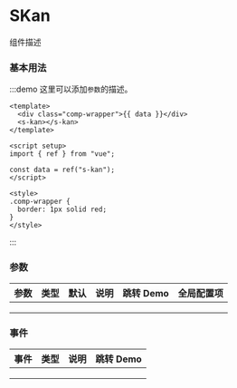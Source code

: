 # SKan

组件描述

### 基本用法

:::demo 这里可以添加`参数`的描述。

```vue
<template>
  <div class="comp-wrapper">{{ data }}</div>
  <s-kan></s-kan>
</template>

<script setup>
import { ref } from "vue";

const data = ref("s-kan");
</script>

<style>
.comp-wrapper {
  border: 1px solid red;
}
</style>
```

:::

### 参数

| 参数 | 类型 | 默认 | 说明 | 跳转 Demo | 全局配置项 |
| ---- | ---- | ---- | ---- | --------- | --------- |
|      |      |      |      |           |           |
|      |      |      |      |           |           |
|      |      |      |      |           |           |

### 事件

| 事件 | 类型 | 说明 | 跳转 Demo |
| ---- | ---- | ---- | --------- |
|      |      |      |           |
|      |      |      |           |
|      |      |      |           |
